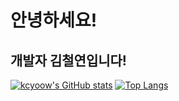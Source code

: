 # 안녕하세요!
## 개발자 김철연입니다!
[![kcyoow's GitHub stats](https://github-readme-stats.vercel.app/api?username=kcyoow)](https://github.com/anuraghazra/github-readme-stats)
[![Top Langs](https://github-readme-stats.vercel.app/api/top-langs/?username=kcyoow&langs_count=8)](https://github.com/anuraghazra/github-readme-stats)
<!--
**kcyoow/kcyoow** is a ✨ _special_ ✨ repository because its `README.md` (this file) appears on your GitHub profile.

Here are some ideas to get you started:

- 🔭 I’m currently working on ...
- 🌱 I’m currently learning ...
- 👯 I’m looking to collaborate on ...
- 🤔 I’m looking for help with ...
- 💬 Ask me about ...
- 📫 How to reach me: ...
- 😄 Pronouns: ...
- ⚡ Fun fact: ...
-->
